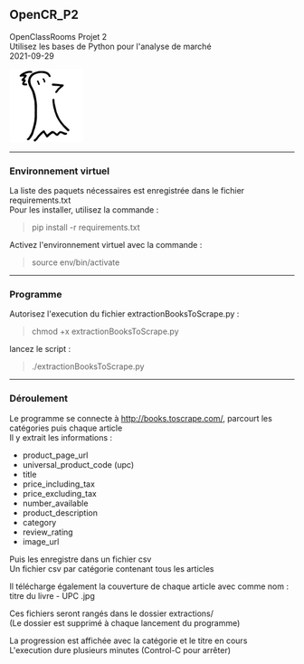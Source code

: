 ## OpenCR_P2
OpenClassRooms Projet 2  
Utilisez les bases de Python pour l'analyse de marché  
2021-09-29

![Logo FLinguenheld](https://github.com/FLinguenheld/OpenCR_P2/blob/main/Forelif.png "Pouet")
****
### Environnement virtuel
La liste des paquets nécessaires est enregistrée dans le fichier requirements.txt  
Pour les installer, utilisez la commande :  
>pip install -r requirements.txt


Activez l'environnement virtuel avec la commande :  
>source env/bin/activate
****
### Programme
Autorisez l'execution du fichier extractionBooksToScrape.py :  
>chmod +x extractionBooksToScrape.py


lancez le script :  
>./extractionBooksToScrape.py
****
### Déroulement
Le programme se connecte à <http://books.toscrape.com/>, parcourt les catégories puis chaque article  
Il y extrait les informations :  
+ product_page_url
+ universal_product_code (upc)
+ title
+ price_including_tax
+ price_excluding_tax
+ number_available
+ product_description
+ category
+ review_rating
+ image_url


Puis les enregistre dans un fichier csv  
Un fichier csv par catégorie contenant tous les articles  


Il télécharge également la couverture de chaque article avec comme nom :  
titre du livre - UPC .jpg  


Ces fichiers seront rangés dans le dossier extractions/  
(Le dossier est supprimé à chaque lancement du programme)  


La progression est affichée avec la catégorie et le titre en cours  
L'execution dure plusieurs minutes (Control-C pour arrêter)  
